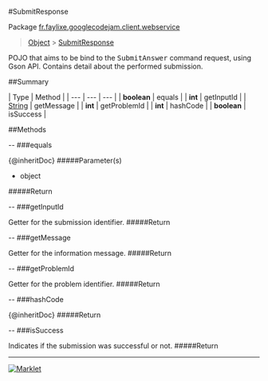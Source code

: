#SubmitResponse

Package [fr.faylixe.googlecodejam.client.webservice](README.md)<br>
> [Object](../../../../java/lang/Object.md) > [SubmitResponse](SubmitResponse.md)

<p>POJO that aims to be bind to the <tt>SubmitAnswer</tt>
 command request, using Gson API. Contains detail about
 the performed submission.</p>

##Summary


| Type | Method |
| --- | --- | --- |
| **boolean** | equals |
| **int** | getInputId |
| [String](../../../../java/lang/String.md) | getMessage |
| **int** | getProblemId |
| **int** | hashCode |
| **boolean** | isSuccess |

##Methods

--
###equals


{@inheritDoc}
#####Parameter(s)


* object

#####Return



--
###getInputId


Getter for the submission identifier.
#####Return



--
###getMessage


Getter for the information message.
#####Return



--
###getProblemId


Getter for the problem identifier.
#####Return



--
###hashCode


{@inheritDoc}
#####Return



--
###isSuccess


Indicates if the submission was successful or not.
#####Return



---
[![Marklet](https://img.shields.io/badge/Generated%20by-Marklet-green.svg)](https://github.com/Faylixe/marklet)